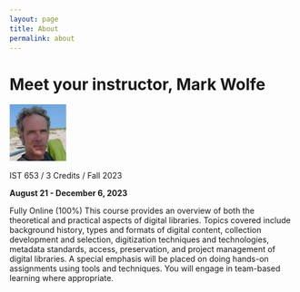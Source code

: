 ```yaml
---
layout: page
title: About
permalink: about
---
```


# Meet your instructor, Mark Wolfe

![Instructor](/assets/instructor_new.jpg)

IST 653 / 3 Credits / Fall 2023 

**August 21 - December 6, 2023**

Fully Online (100%)
This course provides an overview of both the theoretical and practical aspects of digital libraries. Topics covered include background history, types and formats of digital content, collection development and selection, digitization techniques and technologies, metadata standards, access, preservation, and project management of digital libraries. A special emphasis will be placed on doing hands-on assignments using tools and techniques. You will engage in team-based learning where appropriate. 
